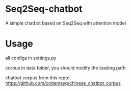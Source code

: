 # Seq2Seq-chatbot
A simple chatbot based on Seq2Seq with attention model


# Usage
all configs in settings.py

corpus in data folder, you should modify the loading path

chatbot corpus from this repo: <https://github.com/codemayq/chinese_chatbot_corpus>

